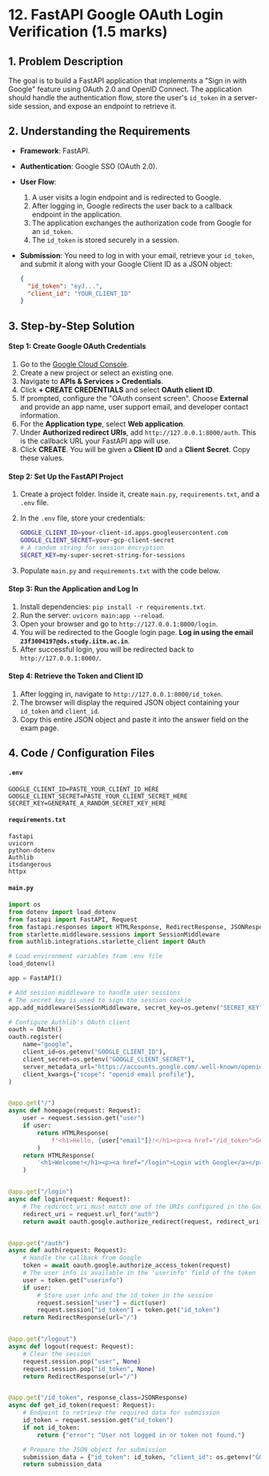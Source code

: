 # 12. FastAPI Google OAuth Login Verification (1.5 marks)

## 1. Problem Description

The goal is to build a FastAPI application that implements a "Sign in with Google" feature using OAuth 2.0 and OpenID Connect. The application should handle the authentication flow, store the user's `id_token` in a server-side session, and expose an endpoint to retrieve it.

## 2. Understanding the Requirements

* **Framework**: FastAPI.
* **Authentication**: Google SSO (OAuth 2.0).
* **User Flow**:
    1. A user visits a login endpoint and is redirected to Google.
    2. After logging in, Google redirects the user back to a callback endpoint in the application.
    3. The application exchanges the authorization code from Google for an `id_token`.
    4. The `id_token` is stored securely in a session.
* **Submission**: You need to log in with your email, retrieve your `id_token`, and submit it along with your Google Client ID as a JSON object:

    ```json
    {
      "id_token": "eyJ...",
      "client_id": "YOUR_CLIENT_ID"
    }
    ```

## 3. Step-by-Step Solution

#### Step 1: Create Google OAuth Credentials

1. Go to the [Google Cloud Console](https://console.cloud.google.com/).
2. Create a new project or select an existing one.
3. Navigate to **APIs & Services \> Credentials**.
4. Click **+ CREATE CREDENTIALS** and select **OAuth client ID**.
5. If prompted, configure the "OAuth consent screen". Choose **External** and provide an app name, user support email, and developer contact information.
6. For the **Application type**, select **Web application**.
7. Under **Authorized redirect URIs**, add `http://127.0.0.1:8000/auth`. This is the callback URL your FastAPI app will use.
8. Click **CREATE**. You will be given a **Client ID** and a **Client Secret**. Copy these values.

#### Step 2: Set Up the FastAPI Project

1. Create a project folder. Inside it, create `main.py`, `requirements.txt`, and a `.env` file.
2. In the `.env` file, store your credentials:

    ```bash
    GOOGLE_CLIENT_ID=your-client-id.apps.googleusercontent.com
    GOOGLE_CLIENT_SECRET=your-gcp-client-secret
    # A random string for session encryption
    SECRET_KEY=my-super-secret-string-for-sessions
    ```

3. Populate `main.py` and `requirements.txt` with the code below.

#### Step 3: Run the Application and Log In

1. Install dependencies: `pip install -r requirements.txt`.
2. Run the server: `uvicorn main:app --reload`.
3. Open your browser and go to `http://127.0.0.1:8000/login`.
4. You will be redirected to the Google login page. **Log in using the email `23f3004197@ds.study.iitm.ac.in`**.
5. After successful login, you will be redirected back to `http://127.0.0.1:8000/`.

#### Step 4: Retrieve the Token and Client ID

1. After logging in, navigate to `http://127.0.0.1:8000/id_token`.
2. The browser will display the required JSON object containing your `id_token` and `client_id`.
3. Copy this entire JSON object and paste it into the answer field on the exam page.

## 4. Code / Configuration Files

#### `.env`

```
GOOGLE_CLIENT_ID=PASTE_YOUR_CLIENT_ID_HERE
GOOGLE_CLIENT_SECRET=PASTE_YOUR_CLIENT_SECRET_HERE
SECRET_KEY=GENERATE_A_RANDOM_SECRET_KEY_HERE
```

#### `requirements.txt`

```
fastapi
uvicorn
python-dotenv
Authlib
itsdangerous
httpx
```

#### `main.py`

```python
import os
from dotenv import load_dotenv
from fastapi import FastAPI, Request
from fastapi.responses import HTMLResponse, RedirectResponse, JSONResponse
from starlette.middleware.sessions import SessionMiddleware
from authlib.integrations.starlette_client import OAuth

# Load environment variables from .env file
load_dotenv()

app = FastAPI()

# Add session middleware to handle user sessions
# The secret key is used to sign the session cookie
app.add_middleware(SessionMiddleware, secret_key=os.getenv("SECRET_KEY"))

# Configure Authlib's OAuth client
oauth = OAuth()
oauth.register(
    name="google",
    client_id=os.getenv("GOOGLE_CLIENT_ID"),
    client_secret=os.getenv("GOOGLE_CLIENT_SECRET"),
    server_metadata_url="https://accounts.google.com/.well-known/openid-configuration",
    client_kwargs={"scope": "openid email profile"},
)


@app.get("/")
async def homepage(request: Request):
    user = request.session.get("user")
    if user:
        return HTMLResponse(
            f'<h1>Hello, {user["email"]}!</h1><p><a href="/id_token">Get Token</a></p><p><a href="/logout">Logout</a></p>'
        )
    return HTMLResponse(
        '<h1>Welcome!</h1><p><a href="/login">Login with Google</a></p>'
    )


@app.get("/login")
async def login(request: Request):
    # The redirect_uri must match one of the URIs configured in the Google Cloud Console
    redirect_uri = request.url_for("auth")
    return await oauth.google.authorize_redirect(request, redirect_uri)


@app.get("/auth")
async def auth(request: Request):
    # Handle the callback from Google
    token = await oauth.google.authorize_access_token(request)
    # The user info is available in the 'userinfo' field of the token
    user = token.get("userinfo")
    if user:
        # Store user info and the id_token in the session
        request.session["user"] = dict(user)
        request.session["id_token"] = token.get("id_token")
    return RedirectResponse(url="/")


@app.get("/logout")
async def logout(request: Request):
    # Clear the session
    request.session.pop("user", None)
    request.session.pop("id_token", None)
    return RedirectResponse(url="/")


@app.get("/id_token", response_class=JSONResponse)
async def get_id_token(request: Request):
    # Endpoint to retrieve the required data for submission
    id_token = request.session.get("id_token")
    if not id_token:
        return {"error": "User not logged in or token not found."}

    # Prepare the JSON object for submission
    submission_data = {"id_token": id_token, "client_id": os.getenv("GOOGLE_CLIENT_ID")}
    return submission_data
```
